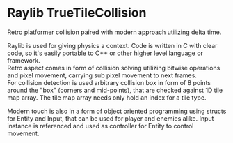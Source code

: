 # Raylib TrueTileCollision
Retro platformer collision paired with modern approach utilizing delta time.

Raylib is used for giving physics a context. Code is written in C with clear code, so it's easily portable to C++ or other higher level language or framework.    
Retro aspect comes in form of collision solving utilizing bitwise operations and pixel movement, carrying sub pixel movement to next frames.    
For collision detection is used arbitrary collision box in form of 8 points around the "box" (corners and mid-points), that are checked against 1D tile map array.
The tile map array needs only hold an index for a tile type.

Modern touch is also in a form of object oriented programming using structs for Entity and Input, that can be used for player and enemies alike. 
Input instance is referenced and used as controller for Entity to control movement.

